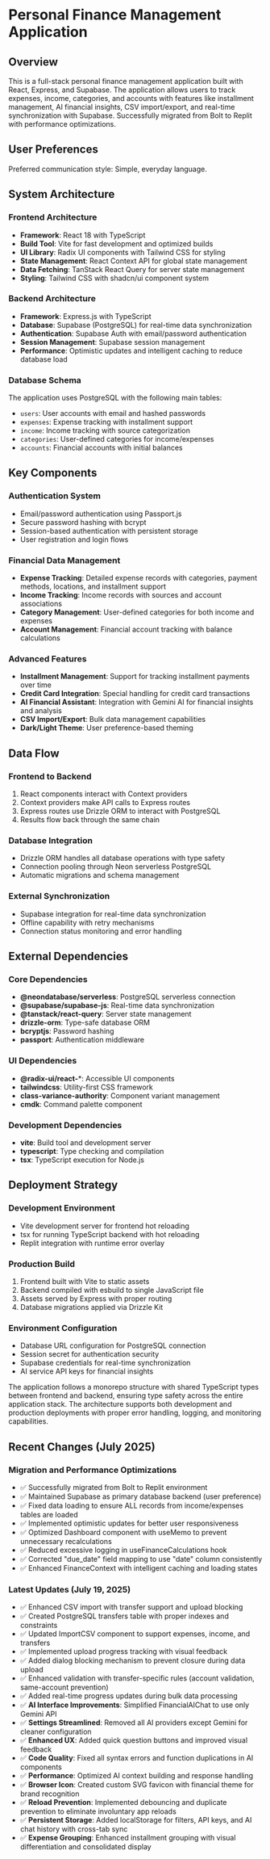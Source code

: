 # Personal Finance Management Application

## Overview

This is a full-stack personal finance management application built with React, Express, and Supabase. The application allows users to track expenses, income, categories, and accounts with features like installment management, AI financial insights, CSV import/export, and real-time synchronization with Supabase. Successfully migrated from Bolt to Replit with performance optimizations.

## User Preferences

Preferred communication style: Simple, everyday language.

## System Architecture

### Frontend Architecture
- **Framework**: React 18 with TypeScript
- **Build Tool**: Vite for fast development and optimized builds
- **UI Library**: Radix UI components with Tailwind CSS for styling
- **State Management**: React Context API for global state management
- **Data Fetching**: TanStack React Query for server state management
- **Styling**: Tailwind CSS with shadcn/ui component system

### Backend Architecture
- **Framework**: Express.js with TypeScript
- **Database**: Supabase (PostgreSQL) for real-time data synchronization
- **Authentication**: Supabase Auth with email/password authentication
- **Session Management**: Supabase session management
- **Performance**: Optimistic updates and intelligent caching to reduce database load

### Database Schema
The application uses PostgreSQL with the following main tables:
- `users`: User accounts with email and hashed passwords
- `expenses`: Expense tracking with installment support
- `income`: Income tracking with source categorization
- `categories`: User-defined categories for income/expenses
- `accounts`: Financial accounts with initial balances

## Key Components

### Authentication System
- Email/password authentication using Passport.js
- Secure password hashing with bcrypt
- Session-based authentication with persistent storage
- User registration and login flows

### Financial Data Management
- **Expense Tracking**: Detailed expense records with categories, payment methods, locations, and installment support
- **Income Tracking**: Income records with sources and account associations
- **Category Management**: User-defined categories for both income and expenses
- **Account Management**: Financial account tracking with balance calculations

### Advanced Features
- **Installment Management**: Support for tracking installment payments over time
- **Credit Card Integration**: Special handling for credit card transactions
- **AI Financial Assistant**: Integration with Gemini AI for financial insights and analysis
- **CSV Import/Export**: Bulk data management capabilities
- **Dark/Light Theme**: User preference-based theming

## Data Flow

### Frontend to Backend
1. React components interact with Context providers
2. Context providers make API calls to Express routes
3. Express routes use Drizzle ORM to interact with PostgreSQL
4. Results flow back through the same chain

### Database Integration
- Drizzle ORM handles all database operations with type safety
- Connection pooling through Neon serverless PostgreSQL
- Automatic migrations and schema management

### External Synchronization
- Supabase integration for real-time data synchronization
- Offline capability with retry mechanisms
- Connection status monitoring and error handling

## External Dependencies

### Core Dependencies
- **@neondatabase/serverless**: PostgreSQL serverless connection
- **@supabase/supabase-js**: Real-time data synchronization
- **@tanstack/react-query**: Server state management
- **drizzle-orm**: Type-safe database ORM
- **bcryptjs**: Password hashing
- **passport**: Authentication middleware

### UI Dependencies
- **@radix-ui/react-***: Accessible UI components
- **tailwindcss**: Utility-first CSS framework
- **class-variance-authority**: Component variant management
- **cmdk**: Command palette component

### Development Dependencies
- **vite**: Build tool and development server
- **typescript**: Type checking and compilation
- **tsx**: TypeScript execution for Node.js

## Deployment Strategy

### Development Environment
- Vite development server for frontend hot reloading
- tsx for running TypeScript backend with hot reloading
- Replit integration with runtime error overlay

### Production Build
1. Frontend built with Vite to static assets
2. Backend compiled with esbuild to single JavaScript file
3. Assets served by Express with proper routing
4. Database migrations applied via Drizzle Kit

### Environment Configuration
- Database URL configuration for PostgreSQL connection
- Session secret for authentication security
- Supabase credentials for real-time synchronization
- AI service API keys for financial insights

The application follows a monorepo structure with shared TypeScript types between frontend and backend, ensuring type safety across the entire application stack. The architecture supports both development and production deployments with proper error handling, logging, and monitoring capabilities.

## Recent Changes (July 2025)

### Migration and Performance Optimizations
- ✅ Successfully migrated from Bolt to Replit environment
- ✅ Maintained Supabase as primary database backend (user preference)
- ✅ Fixed data loading to ensure ALL records from income/expenses tables are loaded
- ✅ Implemented optimistic updates for better user responsiveness
- ✅ Optimized Dashboard component with useMemo to prevent unnecessary recalculations
- ✅ Reduced excessive logging in useFinanceCalculations hook
- ✅ Corrected "due_date" field mapping to use "date" column consistently
- ✅ Enhanced FinanceContext with intelligent caching and loading states

### Latest Updates (July 19, 2025)
- ✅ Enhanced CSV import with transfer support and upload blocking
- ✅ Created PostgreSQL transfers table with proper indexes and constraints
- ✅ Updated ImportCSV component to support expenses, income, and transfers
- ✅ Implemented upload progress tracking with visual feedback
- ✅ Added dialog blocking mechanism to prevent closure during data upload
- ✅ Enhanced validation with transfer-specific rules (account validation, same-account prevention)
- ✅ Added real-time progress updates during bulk data processing
- ✅ **AI Interface Improvements**: Simplified FinancialAIChat to use only Gemini API
- ✅ **Settings Streamlined**: Removed all AI providers except Gemini for cleaner configuration
- ✅ **Enhanced UX**: Added quick question buttons and improved visual feedback
- ✅ **Code Quality**: Fixed all syntax errors and function duplications in AI components
- ✅ **Performance**: Optimized AI context building and response handling
- ✅ **Browser Icon**: Created custom SVG favicon with financial theme for brand recognition
- ✅ **Reload Prevention**: Implemented debouncing and duplicate prevention to eliminate involuntary app reloads
- ✅ **Persistent Storage**: Added localStorage for filters, API keys, and AI chat history with cross-tab sync
- ✅ **Expense Grouping**: Enhanced installment grouping with visual differentiation and consolidated display